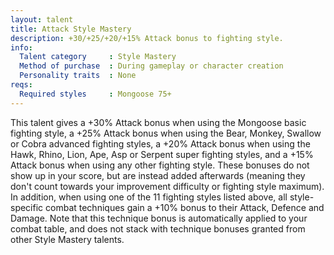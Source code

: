 ```yaml
---
layout: talent
title: Attack Style Mastery
description: +30/+25/+20/+15% Attack bonus to fighting style.
info:
  Talent category     : Style Mastery
  Method of purchase  : During gameplay or character creation
  Personality traits  : None
reqs:
  Required styles     : Mongoose 75+
---
```


This talent gives a +30% Attack bonus when using the Mongoose basic fighting style, a +25% Attack bonus when using the Bear, Monkey, Swallow or Cobra advanced fighting styles, a +20% Attack bonus when using the Hawk, Rhino, Lion, Ape, Asp or Serpent super fighting styles, and a +15% Attack bonus when using any other fighting style. These bonuses do not show up in your score, but are instead added afterwards (meaning they don't count towards your improvement difficulty or fighting style maximum). In addition, when using one of the 11 fighting styles listed above, all style-specific combat techniques gain a +10% bonus to their Attack, Defence and Damage. Note that this technique bonus is automatically applied to your combat table, and does not stack with technique bonuses granted from other Style Mastery talents.